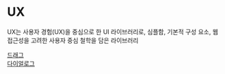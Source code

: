 # UX
UX는 사용자 경험(UX)을 중심으로 한 UI 라이브러리로, 심플함, 기본적 구성 요소, 웹 접근성을 고려한 사용자 중심 철학을 담은 라이브러리

[드래그](https://asever77.github.io/UX/src/html/drag.html)   
[다이얼로그](https://asever77.github.io/UX/src/html/guide_dialog.html)
